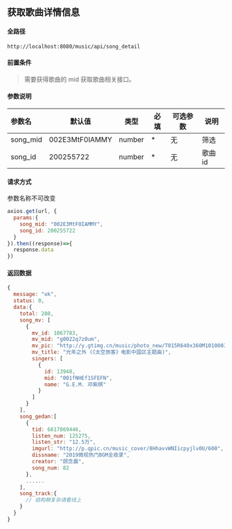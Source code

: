 ## 获取歌曲详情信息

#### 全路径

```
http://localhost:8080/music/api/song_detail
```

#### 前置条件

> 需要获得歌曲的 mid 
> 获取歌曲相关接口。

#### 参数说明

| 参数名   | 默认值 | 类型   | 必填 | 可选参数                          | 说明               |
| :------- | ------ | ------ | ---- | --------------------------------- | ------------------ |
| song_mid | 002E3MtF0IAMMY | number | *    | 无 | 筛选 |
| song_id | 200255722 | number | *    | 无 | 歌曲 id |


#### 请求方式

参数名称不可改变

```js
axios.get(url, {
  params:{
    song_mid: "002E3MtF0IAMMY",
    song_id: 200255722
  }  
}).then((response)=>{
  response.data
})
```

#### 返回数据

```js
{
  message: "ok",
  status: 0,
  data:{
    total: 208,                                 
    song_mv: [
      {
        mv_id: 1067783,
        mv_mid: "g0022q7z0um",
        mv_pic: "http://y.gtimg.cn/music/photo_new/T015R640x360M10100038AaM2GLWRT.jpg",
        mv_title: "光年之外 (《太空旅客》电影中国区主题曲)",
        singers: [
          {
            id: 13948,
            mid: "001fNHEf1SFEFN",
            name: "G.E.M. 邓紫棋"
          }
        ]
      }
    ],
    song_gedan:[
      {
        tid: 6617869446,
        listen_num: 125275,
        listen_str: "12.5万",
        imgurl: "http://p.qpic.cn/music_cover/8HhavvWNIicpyjlv0U/600",
        dissname: "2019微视热门BGM全收录",
        creator: "顾念晨",
        song_num: 82
      },
      ......
    ],
    song_track:{
      // 结构稍复杂请看线上
    }
  }
}
```

